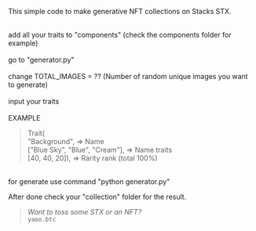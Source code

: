 This simple code to make generative NFT collections on Stacks STX.


<br>add all your traits to "components" (check the components folder for example)<br/>
<br>go to "generator.py"<br/>
<br>change TOTAL_IMAGES = ?? (Number of random unique images you want to generate)<br/>
<br>input your traits <br/>
<br>EXAMPLE<br/>
> Trait( <br/>
> "Background", => Name <br/>
> ["Blue Sky", "Blue", "Cream"], => Name traits <br/>
> [40, 40, 20]), => Rarity rank (total 100%) <br/>

<br>for generate use command "python generator.py"<br/>

After done check your "collection" folder for the result.


> *Want to toss some STX or an NFT?* <br/>
`yaoo.btc`
